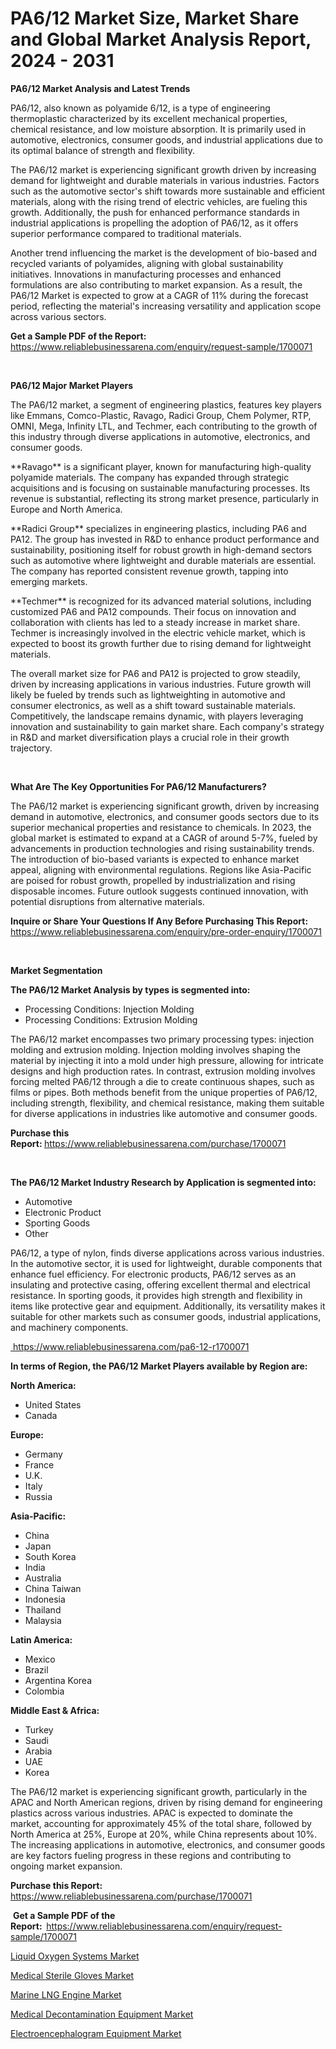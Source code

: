 <p><h1>PA6/12 Market Size, Market Share and Global Market Analysis Report, 2024 - 2031</h1></p><p><strong>PA6/12 Market Analysis and Latest Trends</strong></p>
<p><p>PA6/12, also known as polyamide 6/12, is a type of engineering thermoplastic characterized by its excellent mechanical properties, chemical resistance, and low moisture absorption. It is primarily used in automotive, electronics, consumer goods, and industrial applications due to its optimal balance of strength and flexibility.</p><p>The PA6/12 market is experiencing significant growth driven by increasing demand for lightweight and durable materials in various industries. Factors such as the automotive sector's shift towards more sustainable and efficient materials, along with the rising trend of electric vehicles, are fueling this growth. Additionally, the push for enhanced performance standards in industrial applications is propelling the adoption of PA6/12, as it offers superior performance compared to traditional materials.</p><p>Another trend influencing the market is the development of bio-based and recycled variants of polyamides, aligning with global sustainability initiatives. Innovations in manufacturing processes and enhanced formulations are also contributing to market expansion. As a result, the PA6/12 Market is expected to grow at a CAGR of 11% during the forecast period, reflecting the material's increasing versatility and application scope across various sectors.</p></p>
<p><strong>Get a Sample PDF of the Report:&nbsp;</strong> <a href="https://www.reliablebusinessarena.com/enquiry/request-sample/1700071?utm_campaign=1726&utm_medium=2&utm_source=Github&utm_content=ia&utm_term=21102024&utm_id=pa612">https://www.reliablebusinessarena.com/enquiry/request-sample/1700071</a></p>
<p>&nbsp;</p>
<p><strong>PA6/12 Major Market Players</strong></p>
<p><p>The PA6/12 market, a segment of engineering plastics, features key players like Emmans, Comco-Plastic, Ravago, Radici Group, Chem Polymer, RTP, OMNI, Mega, Infinity LTL, and Techmer, each contributing to the growth of this industry through diverse applications in automotive, electronics, and consumer goods.</p><p>**Ravago** is a significant player, known for manufacturing high-quality polyamide materials. The company has expanded through strategic acquisitions and is focusing on sustainable manufacturing processes. Its revenue is substantial, reflecting its strong market presence, particularly in Europe and North America.</p><p>**Radici Group** specializes in engineering plastics, including PA6 and PA12. The group has invested in R&D to enhance product performance and sustainability, positioning itself for robust growth in high-demand sectors such as automotive where lightweight and durable materials are essential. The company has reported consistent revenue growth, tapping into emerging markets.</p><p>**Techmer** is recognized for its advanced material solutions, including customized PA6 and PA12 compounds. Their focus on innovation and collaboration with clients has led to a steady increase in market share. Techmer is increasingly involved in the electric vehicle market, which is expected to boost its growth further due to rising demand for lightweight materials.</p><p>The overall market size for PA6 and PA12 is projected to grow steadily, driven by increasing applications in various industries. Future growth will likely be fueled by trends such as lightweighting in automotive and consumer electronics, as well as a shift toward sustainable materials. Competitively, the landscape remains dynamic, with players leveraging innovation and sustainability to gain market share. Each company's strategy in R&D and market diversification plays a crucial role in their growth trajectory.</p></p>
<p>&nbsp;</p>
<p><strong>What Are The Key Opportunities For PA6/12 Manufacturers?</strong></p>
<p><p>The PA6/12 market is experiencing significant growth, driven by increasing demand in automotive, electronics, and consumer goods sectors due to its superior mechanical properties and resistance to chemicals. In 2023, the global market is estimated to expand at a CAGR of around 5-7%, fueled by advancements in production technologies and rising sustainability trends. The introduction of bio-based variants is expected to enhance market appeal, aligning with environmental regulations. Regions like Asia-Pacific are poised for robust growth, propelled by industrialization and rising disposable incomes. Future outlook suggests continued innovation, with potential disruptions from alternative materials.</p></p>
<p><strong>Inquire or Share Your Questions If Any Before Purchasing This Report:</strong> <a href="https://www.reliablebusinessarena.com/enquiry/pre-order-enquiry/1700071?utm_campaign=1726&utm_medium=2&utm_source=Github&utm_content=ia&utm_term=21102024&utm_id=pa612">https://www.reliablebusinessarena.com/enquiry/pre-order-enquiry/1700071</a></p>
<p>&nbsp;</p>
<p><strong>Market Segmentation</strong></p>
<p><strong>The PA6/12 Market Analysis by types is segmented into:</strong></p>
<p><ul><li>Processing Conditions: Injection Molding</li><li>Processing Conditions: Extrusion Molding</li></ul></p>
<p><p>The PA6/12 market encompasses two primary processing types: injection molding and extrusion molding. Injection molding involves shaping the material by injecting it into a mold under high pressure, allowing for intricate designs and high production rates. In contrast, extrusion molding involves forcing melted PA6/12 through a die to create continuous shapes, such as films or pipes. Both methods benefit from the unique properties of PA6/12, including strength, flexibility, and chemical resistance, making them suitable for diverse applications in industries like automotive and consumer goods.</p></p>
<p><strong>Purchase this Report:&nbsp;</strong><a href="https://www.reliablebusinessarena.com/purchase/1700071?utm_campaign=1726&utm_medium=2&utm_source=Github&utm_content=ia&utm_term=21102024&utm_id=pa612">https://www.reliablebusinessarena.com/purchase/1700071</a></p>
<p>&nbsp;</p>
<p><strong>The PA6/12 Market Industry Research by Application is segmented into:</strong></p>
<p><ul><li>Automotive</li><li>Electronic Product</li><li>Sporting Goods</li><li>Other</li></ul></p>
<p><p>PA6/12, a type of nylon, finds diverse applications across various industries. In the automotive sector, it is used for lightweight, durable components that enhance fuel efficiency. For electronic products, PA6/12 serves as an insulating and protective casing, offering excellent thermal and electrical resistance. In sporting goods, it provides high strength and flexibility in items like protective gear and equipment. Additionally, its versatility makes it suitable for other markets such as consumer goods, industrial applications, and machinery components.</p></p>
<p><a href="https://www.reliablebusinessarena.com/pa6-12-r1700071?utm_campaign=1726&utm_medium=2&utm_source=Github&utm_content=ia&utm_term=21102024&utm_id=pa612">&nbsp;https://www.reliablebusinessarena.com/pa6-12-r1700071</a></p>
<p><strong>In terms of Region, the PA6/12 Market Players available by Region are:</strong></p>
<p>
    <p> <strong> North America: </strong>
        <ul>
            <li>United States</li>
            <li>Canada</li>
        </ul>
        </p> 
    <p> <strong> Europe: </strong>
        <ul>
            <li>Germany</li>
            <li>France</li>
            <li>U.K.</li>
            <li>Italy</li>
            <li>Russia</li>
        </ul>
        </p> 
    <p> <strong> Asia-Pacific: </strong>
        <ul>
            <li>China</li>
            <li>Japan</li>
            <li>South Korea</li>
            <li>India</li>
            <li>Australia</li>
            <li>China Taiwan</li>
            <li>Indonesia</li>
            <li>Thailand</li>
            <li>Malaysia</li>
        </ul>
        </p> 
    <p> <strong> Latin America: </strong>
        <ul>
            <li>Mexico</li>
            <li>Brazil</li>
            <li>Argentina Korea</li>
            <li>Colombia</li>
        </ul>
        </p> 
    <p> <strong> Middle East & Africa: </strong>
        <ul>
            <li>Turkey</li>
            <li>Saudi</li>
            <li>Arabia</li>
            <li>UAE</li>
            <li>Korea</li>
        </ul>
    </p>
    </p>
<p><p>The PA6/12 market is experiencing significant growth, particularly in the APAC and North American regions, driven by rising demand for engineering plastics across various industries. APAC is expected to dominate the market, accounting for approximately 45% of the total share, followed by North America at 25%, Europe at 20%, while China represents about 10%. The increasing applications in automotive, electronics, and consumer goods are key factors fueling progress in these regions and contributing to ongoing market expansion.</p></p>
<p><strong>Purchase this Report: </strong><a href="https://www.reliablebusinessarena.com/purchase/1700071?utm_campaign=1726&utm_medium=2&utm_source=Github&utm_content=ia&utm_term=21102024&utm_id=pa612">https://www.reliablebusinessarena.com/purchase/1700071</a></p>
<p>&nbsp;<strong>Get a Sample PDF of the Report:&nbsp;&nbsp;</strong><a href="https://www.reliablebusinessarena.com/enquiry/request-sample/1700071?utm_campaign=1726&utm_medium=2&utm_source=Github&utm_content=ia&utm_term=21102024&utm_id=pa612">https://www.reliablebusinessarena.com/enquiry/request-sample/1700071</a></p>
<p><strong></strong></p>
<p><p><a href="https://www.linkedin.com/pulse/future-trends-global-liquid-oxygen-systems-market-insights-nhjhe?utm_campaign=1726&utm_medium=2&utm_source=Github&utm_content=ia&utm_term=21102024&utm_id=pa612">Liquid Oxygen Systems Market</a></p><p><a href="https://www.linkedin.com/pulse/deep-dive-medical-sterile-gloves-market-itstrends-segmentation-mqsne?utm_campaign=1726&utm_medium=2&utm_source=Github&utm_content=ia&utm_term=21102024&utm_id=pa612">Medical Sterile Gloves Market</a></p><p><a href="https://issuu.com/reportprime-2/docs/marine-lng-engine-market-size-2030._e3a10dc7d048d7?utm_campaign=1726&utm_medium=2&utm_source=Github&utm_content=ia&utm_term=21102024&utm_id=pa612">Marine LNG Engine Market</a></p><p><a href="https://www.linkedin.com/pulse/investment-opportunities-medical-decontamination-equipment-ueqce?utm_campaign=1726&utm_medium=2&utm_source=Github&utm_content=ia&utm_term=21102024&utm_id=pa612">Medical Decontamination Equipment Market</a></p><p><a href="https://www.linkedin.com/pulse/digital-transformation-electroencephalogram-equipment-industry-t2jme?utm_campaign=1726&utm_medium=2&utm_source=Github&utm_content=ia&utm_term=21102024&utm_id=pa612">Electroencephalogram Equipment Market</a></p></p>
